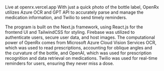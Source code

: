 Live at openrx.vercel.app
With just a quick photo of the bottle label, OpenRx utilizes Azure OCR and GPT API to accurately parse and manage the medication information, and Twilio to send timely reminders.

The program is built on the Next.js framework, using React.js for the frontend UI and TailwindCSS for styling. Firebase was utilized to authenticate users, secure user data, and host images. The computational power of OpenRx comes from Microsoft Azure Cloud Vision Services OCR, which was used to read prescriptions, accounting for oblique angles and the curvature of the bottle, and OpenAI, which was used for prescription recognition and data retrieval on medications. Twilio was used for real-time reminders for users, ensuring they never miss a dose.
